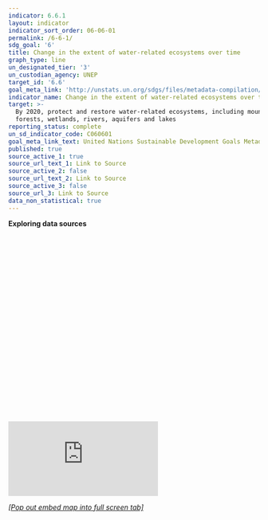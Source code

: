 ```yaml
---
indicator: 6.6.1
layout: indicator
indicator_sort_order: 06-06-01
permalink: /6-6-1/
sdg_goal: '6'
title: Change in the extent of water-related ecosystems over time
graph_type: line
un_designated_tier: '3'
un_custodian_agency: UNEP
target_id: '6.6'
goal_meta_link: 'http://unstats.un.org/sdgs/files/metadata-compilation/Metadata-Goal-6.pdf'
indicator_name: Change in the extent of water-related ecosystems over time
target: >-
  By 2020, protect and restore water-related ecosystems, including mountains,
  forests, wetlands, rivers, aquifers and lakes
reporting_status: complete
un_sd_indicator_code: C060601
goal_meta_link_text: United Nations Sustainable Development Goals Metadata (pdf 428kB)
published: true
source_active_1: true
source_url_text_1: Link to Source
source_active_2: false
source_url_text_2: Link to Source
source_active_3: false
source_url_3: Link to Source
data_non_statistical: true
---
```

**Exploring data sources**        


<section id="h.p_Hc8KnSwcJH4t" class="yaqOZd" style=""><div class="yaqOZd IFuOkc"></div><div class="mYVXT"><div class="LS81yb VICjCf" tabindex="-1"><div class="hJDwNd-AhqUyc-uQSCkd purZT-AhqUyc-II5mzb pSzOP-AhqUyc-qWD73c JNdkSc yYI8W "><div class="oKdM2c"><div id="h.p_dHFmUYXvJH4r" class="hJDwNd-AhqUyc-uQSCkd jXK9ad D2fZ2 OjCsFc"><div class="jXK9ad-SmKAyb jXK9ad-SmKAyb-c4YZDc"><div class="tyJCtd baZpAe"><div jscontroller="dVmcvc" jsaction="rcuQ6b:rcuQ6b;"><div class="WIdY2d M1aSXe"><div jsname="WXxXjd" style="padding-top: 74.4087627583%"></div><div class="YMEQtf"><div jsname="jkaScf" jscontroller="N0aijb" data-scrollable="true" data-url="https://261914267-atari-embeds.googleusercontent.com/embeds/065883df11f1dd87f25eeed983994478/inner-frame-minified.html?jsh=m%3B%2F_%2Fscs%2Fapps-static%2F_%2Fjs%2Fk%3Doz.gapi.en_GB.DpLPRNf6u2I.O%2Fam%3DwQ%2Frt%3Dj%2Fd%3D1%2Frs%3DAGLTcCOxep-mPWbej3olTT48xBG4txq68w%2Fm%3D__features__" data-code="<div style='margin: 0px; padding: 0px'> 

<iframe src=&quot;https://eip.earthengine.app/view/waterexplorer&quot; width=100% height=95%></iframe>

</div>" jsaction="rcuQ6b:WYd;"><div class="EmVfjc qs41qe UzswCe" data-loadingmessage=" " jscontroller="qAKInc" jsaction="animationend:kWijWc;dyRcpb:dyRcpb" data-active="true" jsname="Hy6Uif" style="display: none;"><div class="Cg7hO" aria-live="assertive" jsname="vyyg5"> </div><div jsname="Hxlbvc" class="xu46lf"><div class="ir3uv uWlRce co39ub"><div class="xq3j6 ERcjC"><div class="X6jHbb GOJTSe"></div></div><div class="HBnAAc"><div class="X6jHbb GOJTSe"></div></div><div class="xq3j6 dj3yTd"><div class="X6jHbb GOJTSe"></div></div></div><div class="ir3uv GFoASc Cn087"><div class="xq3j6 ERcjC"><div class="X6jHbb GOJTSe"></div></div><div class="HBnAAc"><div class="X6jHbb GOJTSe"></div></div><div class="xq3j6 dj3yTd"><div class="X6jHbb GOJTSe"></div></div></div><div class="ir3uv WpeOqd hfsr6b"><div class="xq3j6 ERcjC"><div class="X6jHbb GOJTSe"></div></div><div class="HBnAAc"><div class="X6jHbb GOJTSe"></div></div><div class="xq3j6 dj3yTd"><div class="X6jHbb GOJTSe"></div></div></div><div class="ir3uv rHV3jf EjXFBf"><div class="xq3j6 ERcjC"><div class="X6jHbb GOJTSe"></div></div><div class="HBnAAc"><div class="X6jHbb GOJTSe"></div></div><div class="xq3j6 dj3yTd"><div class="X6jHbb GOJTSe"></div></div></div></div></div><iframe jsname="WMhH6e" class=" YMEQtf" frameborder="0" sandbox="allow-scripts allow-popups allow-forms allow-same-origin allow-popups-to-escape-sandbox" id="p_dHFmUYXvJH4r" name="p_dHFmUYXvJH4r" scrolling="no" title="Custom embed" aria-label="Custom embed" src="https://www.gstatic.com/atari/embeds/9057752e66777b61f2bc467178e07ddd/intermediate-frame-minified.html?jsh=m%3B%2F_%2Fscs%2Fapps-static%2F_%2Fjs%2Fk%3Doz.gapi.en_GB.DpLPRNf6u2I.O%2Fam%3DwQ%2Frt%3Dj%2Fd%3D1%2Frs%3DAGLTcCOxep-mPWbej3olTT48xBG4txq68w%2Fm%3D__features__&amp;r=768810617"></iframe></div></div></div></div></div></div></div></div><div class="oKdM2c"><div id="h.p_v0j4gQw0xJnl" class="hJDwNd-AhqUyc-uQSCkd jXK9ad D2fZ2 wHaque GNzUNc"><div class="jXK9ad-SmKAyb jXK9ad-SmKAyb-c4YZDc"><div class="tyJCtd mGzaTb baZpAe"><p id="h.p_Vax6xBe2xJnm" class="zfr3Q" style="text-align: left;"><a class="dhtgD" href="https://eip.earthengine.app/view/waterexplorer" target="_blank"><em>[Pop out embed map into full screen tab]</em></a></p></div></div></div></div></div></div></div></section>
